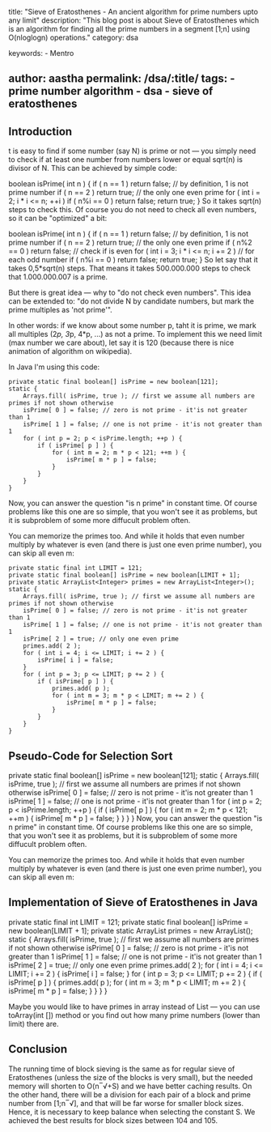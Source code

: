 
title: "Sieve of Eratosthenes - An ancient algorithm for prime numbers upto any limit"
description: "This blog post is about Sieve of Eratosthenes which is an algorithm for finding all the prime numbers in a segment [1;n] using O(nloglogn) operations."
category: dsa

keywords: 
    - Mentro
   
author: aastha 
permalink: /dsa/:title/
tags:
    - prime number algorithm
    - dsa
    - sieve of eratosthenes
---


## Introduction
t is easy to find if some number (say N) is prime or not — you simply need to check if at least one number from numbers lower or equal sqrt(n) is divisor of N. This can be achieved by simple code:

boolean isPrime( int n ) {
    if ( n == 1 ) return false; // by definition, 1 is not prime number
    if ( n == 2 ) return true; // the only one even prime
    for ( int i = 2; i * i <= n; ++i )
        if ( n%i == 0 ) return false;
    return true;
}
So it takes sqrt(n) steps to check this. Of course you do not need to check all even numbers, so it can be "optimized" a bit:

boolean isPrime( int n ) {
    if ( n == 1 ) return false; // by definition, 1 is not prime number
    if ( n == 2 ) return true; // the only one even prime
    if ( n%2 == 0 ) return false; // check if is even
    for ( int i = 3; i * i <= n; i += 2 ) // for each odd number
        if ( n%i == 0 ) return false;
    return true;
}
So let say that it takes 0,5*sqrt(n) steps. That means it takes 500.000.000 steps to check that 1.000.000.007 is a prime.

But there is great idea — why to "do not check even numbers". This idea can be extended to: "do not divide N by candidate numbers, but mark the prime multiples as 'not prime'".

In other words: if we know about some number p, taht it is prime, we mark all multiples (2*p, 3*p, 4*p, ...) as not a prime. To implement this we need limit (max number we care about), let say it is 120 (because there is nice animation of algorithm on wikipedia).

In Java I'm using this code:

    private static final boolean[] isPrime = new boolean[121];
    static {
        Arrays.fill( isPrime, true ); // first we assume all numbers are primes if not shown otherwise
        isPrime[ 0 ] = false; // zero is not prime - it'is not greater than 1
        isPrime[ 1 ] = false; // one is not prime - it'is not greater than 1
        for ( int p = 2; p < isPrime.length; ++p ) {
            if ( isPrime[ p ] ) {
                for ( int m = 2; m * p < 121; ++m ) {
                    isPrime[ m * p ] = false;
                }
            }
        }
    }
Now, you can answer the question "is n prime" in constant time. Of course problems like this one are so simple, that you won't see it as problems, but it is subproblem of some more diffucult problem often.

You can memorize the primes too. And while it holds that even number multiply by whatever is even (and there is just one even prime number), you can skip all even m:

    private static final int LIMIT = 121;
    private static final boolean[] isPrime = new boolean[LIMIT + 1];
    private static ArrayList<Integer> primes = new ArrayList<Integer>();
    static {
        Arrays.fill( isPrime, true ); // first we assume all numbers are primes if not shown otherwise
        isPrime[ 0 ] = false; // zero is not prime - it'is not greater than 1
        isPrime[ 1 ] = false; // one is not prime - it'is not greater than 1
        isPrime[ 2 ] = true; // only one even prime
        primes.add( 2 );
        for ( int i = 4; i <= LIMIT; i += 2 ) {
            isPrime[ i ] = false;
        }
        for ( int p = 3; p <= LIMIT; p += 2 ) {
            if ( isPrime[ p ] ) {
                primes.add( p );
                for ( int m = 3; m * p < LIMIT; m += 2 ) {
                    isPrime[ m * p ] = false;
                }
            }
        }
    }


## Pseudo-Code for Selection Sort
private static final boolean[] isPrime = new boolean[121];
    static {
        Arrays.fill( isPrime, true ); // first we assume all numbers are primes if not shown otherwise
        isPrime[ 0 ] = false; // zero is not prime - it'is not greater than 1
        isPrime[ 1 ] = false; // one is not prime - it'is not greater than 1
        for ( int p = 2; p < isPrime.length; ++p ) {
            if ( isPrime[ p ] ) {
                for ( int m = 2; m * p < 121; ++m ) {
                    isPrime[ m * p ] = false;
                }
            }
        }
    }
Now, you can answer the question "is n prime" in constant time. Of course problems like this one are so simple, that you won't see it as problems, but it is subproblem of some more diffucult problem often.

You can memorize the primes too. And while it holds that even number multiply by whatever is even (and there is just one even prime number), you can skip all even m:

## Implementation of Sieve of Eratosthenes in Java
 private static final int LIMIT = 121;
    private static final boolean[] isPrime = new boolean[LIMIT + 1];
    private static ArrayList<Integer> primes = new ArrayList<Integer>();
    static {
        Arrays.fill( isPrime, true ); // first we assume all numbers are primes if not shown otherwise
        isPrime[ 0 ] = false; // zero is not prime - it'is not greater than 1
        isPrime[ 1 ] = false; // one is not prime - it'is not greater than 1
        isPrime[ 2 ] = true; // only one even prime
        primes.add( 2 );
        for ( int i = 4; i <= LIMIT; i += 2 ) {
            isPrime[ i ] = false;
        }
        for ( int p = 3; p <= LIMIT; p += 2 ) {
            if ( isPrime[ p ] ) {
                primes.add( p );
                for ( int m = 3; m * p < LIMIT; m += 2 ) {
                    isPrime[ m * p ] = false;
                }
            }
        }
    }


Maybe you would like to have primes in array instead of List — you can use toArray(int []) method or you find out how many prime numbers (lower than limit) there are. 


## Conclusion
The running time of block sieving is the same as for regular sieve of Eratosthenes (unless the size of the blocks is very small), but the needed memory will shorten to O(n‾√+S) and we have better caching results. On the other hand, there will be a division for each pair of a block and prime number from [1;n‾√], and that will be far worse for smaller block sizes. Hence, it is necessary to keep balance when selecting the constant S. We achieved the best results for block sizes between 104 and 105.